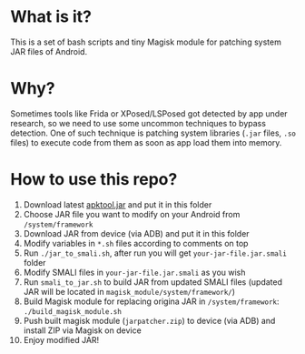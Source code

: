 # What is it?

This is a set of bash scripts and tiny Magisk module for patching system JAR files of Android.

# Why?

Sometimes tools like Frida or XPosed/LSPosed got detected by app under research, so we need to use some uncommon techniques to bypass detection. One of such technique is patching system libraries (`.jar` files, `.so` files) to execute code from them as soon as app load them into memory.

# How to use this repo?

1. Download latest [apktool.jar](https://github.com/iBotPeaches/Apktool/releases) and put it in this folder
2. Choose JAR file you want to modify on your Android from `/system/framework`
3. Download JAR from device (via ADB) and put it in this folder
4. Modify variables in `*.sh` files according to comments on top
5. Run `./jar_to_smali.sh`, after run you will get `your-jar-file.jar.smali` folder
6. Modify SMALI files in `your-jar-file.jar.smali` as you wish
7. Run `smali_to_jar.sh` to build JAR from updated SMALI files (updated JAR will be located in `magisk_module/system/framework/`)
8. Build Magisk module for replacing origina JAR in `/system/framework`: `./build_magisk_module.sh`
9. Push built magisk module (`jarpatcher.zip`) to device (via ADB) and install ZIP via Magisk on device
10. Enjoy modified JAR!